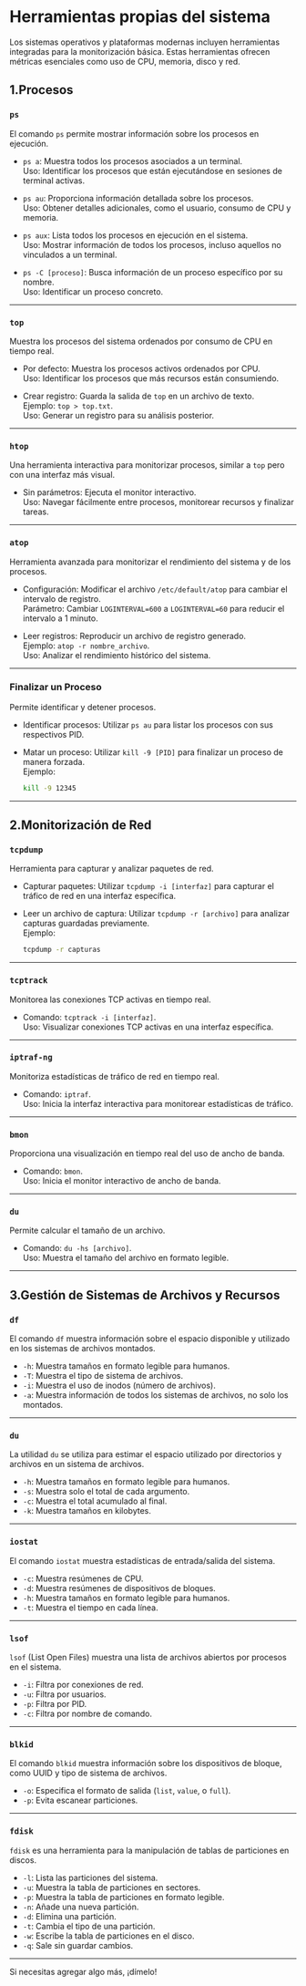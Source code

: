 # Herramientas propias del sistema

Los sistemas operativos y plataformas modernas incluyen herramientas integradas para la monitorización básica. Estas herramientas ofrecen métricas esenciales como uso de CPU, memoria, disco y red.


## **1.Procesos**

### **`ps`**
El comando `ps` permite mostrar información sobre los procesos en ejecución.

- `ps a`: Muestra todos los procesos asociados a un terminal.  
  Uso: Identificar los procesos que están ejecutándose en sesiones de terminal activas.

- `ps au`: Proporciona información detallada sobre los procesos.  
  Uso: Obtener detalles adicionales, como el usuario, consumo de CPU y memoria.

- `ps aux`: Lista todos los procesos en ejecución en el sistema.  
  Uso: Mostrar información de todos los procesos, incluso aquellos no vinculados a un terminal.

- `ps -C [proceso]`: Busca información de un proceso específico por su nombre.  
  Uso: Identificar un proceso concreto.

---

### **`top`**
Muestra los procesos del sistema ordenados por consumo de CPU en tiempo real.

- Por defecto: Muestra los procesos activos ordenados por CPU.  
  Uso: Identificar los procesos que más recursos están consumiendo.

- Crear registro: Guarda la salida de `top` en un archivo de texto.  
  Ejemplo: `top > top.txt`.  
  Uso: Generar un registro para su análisis posterior.

---

### **`htop`**
Una herramienta interactiva para monitorizar procesos, similar a `top` pero con una interfaz más visual.

- Sin parámetros: Ejecuta el monitor interactivo.  
  Uso: Navegar fácilmente entre procesos, monitorear recursos y finalizar tareas.

---

### **`atop`**
Herramienta avanzada para monitorizar el rendimiento del sistema y de los procesos.

- Configuración: Modificar el archivo `/etc/default/atop` para cambiar el intervalo de registro.  
  Parámetro: Cambiar `LOGINTERVAL=600` a `LOGINTERVAL=60` para reducir el intervalo a 1 minuto.

- Leer registros: Reproducir un archivo de registro generado.  
  Ejemplo: `atop -r nombre_archivo`.  
  Uso: Analizar el rendimiento histórico del sistema.

---

### **Finalizar un Proceso**
Permite identificar y detener procesos.

- Identificar procesos: Utilizar `ps au` para listar los procesos con sus respectivos PID.  

- Matar un proceso: Utilizar `kill -9 [PID]` para finalizar un proceso de manera forzada.  
  Ejemplo:
  ```bash
  kill -9 12345
  ```

---

## **2.Monitorización de Red**

### **`tcpdump`**
Herramienta para capturar y analizar paquetes de red.

- Capturar paquetes: Utilizar `tcpdump -i [interfaz]` para capturar el tráfico de red en una interfaz específica.  

- Leer un archivo de captura: Utilizar `tcpdump -r [archivo]` para analizar capturas guardadas previamente.  
  Ejemplo:
  ```bash
  tcpdump -r capturas
  ```

---

### **`tcptrack`**
Monitorea las conexiones TCP activas en tiempo real.

- Comando: `tcptrack -i [interfaz]`.  
  Uso: Visualizar conexiones TCP activas en una interfaz específica.

---

### **`iptraf-ng`**
Monitoriza estadísticas de tráfico de red en tiempo real.

- Comando: `iptraf`.  
  Uso: Inicia la interfaz interactiva para monitorear estadísticas de tráfico.

---

### **`bmon`**
Proporciona una visualización en tiempo real del uso de ancho de banda.

- Comando: `bmon`.  
  Uso: Inicia el monitor interactivo de ancho de banda.

---

### **`du`**
Permite calcular el tamaño de un archivo.

- Comando: `du -hs [archivo]`.  
  Uso: Muestra el tamaño del archivo en formato legible.

---

## **3.Gestión de Sistemas de Archivos y Recursos**

### **`df`**
El comando `df` muestra información sobre el espacio disponible y utilizado en los sistemas de archivos montados.

- `-h`: Muestra tamaños en formato legible para humanos.  
- `-T`: Muestra el tipo de sistema de archivos.  
- `-i`: Muestra el uso de inodos (número de archivos).  
- `-a`: Muestra información de todos los sistemas de archivos, no solo los montados.

---

### **`du`**
La utilidad `du` se utiliza para estimar el espacio utilizado por directorios y archivos en un sistema de archivos.

- `-h`: Muestra tamaños en formato legible para humanos.  
- `-s`: Muestra solo el total de cada argumento.  
- `-c`: Muestra el total acumulado al final.  
- `-k`: Muestra tamaños en kilobytes.

---

### **`iostat`**
El comando `iostat` muestra estadísticas de entrada/salida del sistema.

- `-c`: Muestra resúmenes de CPU.  
- `-d`: Muestra resúmenes de dispositivos de bloques.  
- `-h`: Muestra tamaños en formato legible para humanos.  
- `-t`: Muestra el tiempo en cada línea.

---

### **`lsof`**
`lsof` (List Open Files) muestra una lista de archivos abiertos por procesos en el sistema.

- `-i`: Filtra por conexiones de red.  
- `-u`: Filtra por usuarios.  
- `-p`: Filtra por PID.  
- `-c`: Filtra por nombre de comando.

---

### **`blkid`**
El comando `blkid` muestra información sobre los dispositivos de bloque, como UUID y tipo de sistema de archivos.

- `-o`: Especifica el formato de salida (`list`, `value`, o `full`).  
- `-p`: Evita escanear particiones.

---

### **`fdisk`**
`fdisk` es una herramienta para la manipulación de tablas de particiones en discos.

- `-l`: Lista las particiones del sistema.  
- `-u`: Muestra la tabla de particiones en sectores.  
- `-p`: Muestra la tabla de particiones en formato legible.  
- `-n`: Añade una nueva partición.  
- `-d`: Elimina una partición.  
- `-t`: Cambia el tipo de una partición.  
- `-w`: Escribe la tabla de particiones en el disco.  
- `-q`: Sale sin guardar cambios.

---

Si necesitas agregar algo más, ¡dímelo!
